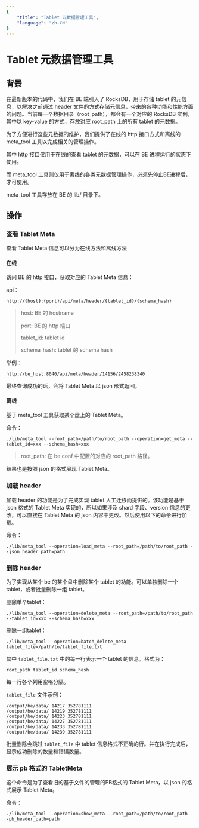 ```yaml
---
{
    "title": "Tablet 元数据管理工具",
    "language": "zh-CN"
}
---
```


<!-- 
Licensed to the Apache Software Foundation (ASF) under one
or more contributor license agreements.  See the NOTICE file
distributed with this work for additional information
regarding copyright ownership.  The ASF licenses this file
to you under the Apache License, Version 2.0 (the
"License"); you may not use this file except in compliance
with the License.  You may obtain a copy of the License at

  http://www.apache.org/licenses/LICENSE-2.0

Unless required by applicable law or agreed to in writing,
software distributed under the License is distributed on an
"AS IS" BASIS, WITHOUT WARRANTIES OR CONDITIONS OF ANY
KIND, either express or implied.  See the License for the
specific language governing permissions and limitations
under the License.
-->

# Tablet 元数据管理工具 

## 背景

在最新版本的代码中，我们在 BE 端引入了 RocksDB，用于存储 tablet 的元信息，以解决之前通过 header 文件的方式存储元信息，带来的各种功能和性能方面的问题。当前每一个数据目录（root\_path），都会有一个对应的 RocksDB 实例，其中以 key-value 的方式，存放对应 root\_path 上的所有 tablet 的元数据。

为了方便进行这些元数据的维护，我们提供了在线的 http 接口方式和离线的 meta\_tool 工具以完成相关的管理操作。

其中 http 接口仅用于在线的查看 tablet 的元数据，可以在 BE 进程运行的状态下使用。

而 meta\_tool 工具则仅用于离线的各类元数据管理操作，必须先停止BE进程后，才可使用。

meta\_tool 工具存放在 BE 的 lib/ 目录下。

## 操作

### 查看 Tablet Meta

查看 Tablet Meta 信息可以分为在线方法和离线方法

#### 在线

访问 BE 的 http 接口，获取对应的 Tablet Meta 信息：

api：

`http://{host}:{port}/api/meta/header/{tablet_id}/{schema_hash}`


> host: BE 的 hostname
> 
> port: BE 的 http 端口
> 
> tablet_id: tablet id
> 
> schema_hash: tablet 的 schema hash

举例：
    
`http://be_host:8040/api/meta/header/14156/2458238340`

最终查询成功的话，会将 Tablet Meta 以 json 形式返回。

#### 离线

基于 meta\_tool 工具获取某个盘上的 Tablet Meta。

命令：

```
./lib/meta_tool --root_path=/path/to/root_path --operation=get_meta --tablet_id=xxx --schema_hash=xxx
```

> root_path: 在 be.conf 中配置的对应的 root_path 路径。

结果也是按照 json 的格式展现 Tablet Meta。

### 加载 header

加载 header 的功能是为了完成实现 tablet 人工迁移而提供的。该功能是基于 json 格式的 Tablet Meta 实现的，所以如果涉及 shard 字段、version 信息的更改，可以直接在 Tablet Meta 的 json 内容中更改。然后使用以下的命令进行加载。

命令：

```
./lib/meta_tool --operation=load_meta --root_path=/path/to/root_path --json_header_path=path
```

### 删除 header

为了实现从某个 be 的某个盘中删除某个 tablet 的功能。可以单独删除一个 tablet，或者批量删除一组 tablet。

删除单个tablet：

```
./lib/meta_tool --operation=delete_meta --root_path=/path/to/root_path --tablet_id=xxx --schema_hash=xxx
```

删除一组tablet：

```
./lib/meta_tool --operation=batch_delete_meta --tablet_file=/path/to/tablet_file.txt
```

其中 `tablet_file.txt` 中的每一行表示一个 tablet 的信息。格式为：

`root_path tablet_id schema_hash`

每一行各个列用空格分隔。

`tablet_file` 文件示例：

```
/output/be/data/ 14217 352781111
/output/be/data/ 14219 352781111
/output/be/data/ 14223 352781111
/output/be/data/ 14227 352781111
/output/be/data/ 14233 352781111
/output/be/data/ 14239 352781111
```

批量删除会跳过 `tablet_file` 中 tablet 信息格式不正确的行。并在执行完成后，显示成功删除的数量和错误数量。

### 展示 pb 格式的 TabletMeta

这个命令是为了查看旧的基于文件的管理的PB格式的 Tablet Meta，以 json 的格式展示 Tablet Meta。

命令：

```
./lib/meta_tool --operation=show_meta --root_path=/path/to/root_path --pb_header_path=path
```



